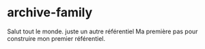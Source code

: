 # archive-family
Salut tout le monde.
juste un autre référentiel
Ma première pas pour construire mon premier référentiel.
